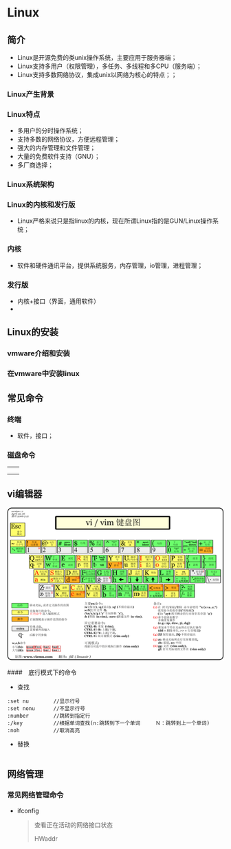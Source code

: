 # Linux

## 简介

- Linux是开源免费的类unix操作系统，主要应用于服务器端；
- Linux支持多用户（权限管理），多任务、多线程和多CPU（服务端）；
- Linux支持多数网络协议，集成unix以网络为核心的特点；；







### Linux产生背景







### Linux特点

- 多用户的分时操作系统；
- 支持多数的网络协议，方便远程管理；
- 强大的内存管理和文件管理；
- 大量的免费软件支持（GNU）；
- 多厂商选择；



### Linux系统架构





### Linux的内核和发行版

- Linux严格来说只是指linux的内核，现在所谓Linux指的是GUN/Linux操作系统；

### 内核

- 软件和硬件通讯平台，提供系统服务，内存管理，io管理，进程管理；

### 发行版

- 内核+接口（界面，通用软件）
- 



## Linux的安装

### vmware介绍和安装



###  在vmware中安装linux











## 常见命令

### 终端

- 软件，接口；

### 磁盘命令

|      |      |
| ---- | ---- |
|      |      |
|      |      |
|      |      |



## vi编辑器

![vim键盘图](../pics/vi-vim-cheat-sheet-sch.gif)



####　底行模式下的命令

- 查找

```shell
:set nu        //显示行号       
:set nonu　　　 //不显示行号
:number        //跳转到指定行
:/key　　　　　　//根据单词查找(n:跳转到下一个单词　　　Ｎ：跳转到上一个单词)
:noh　　　　　　 //取消高亮
```

- 替换

```shell

```



## 网络管理

### 常见网络管理命令

- ifconfig	

  > 查看正在活动的网络接口状态
  >
  > HWaddr      